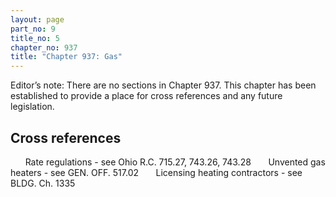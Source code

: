 ```yaml
---
layout: page
part_no: 9
title_no: 5
chapter_no: 937
title: "Chapter 937: Gas"
---
```


Editor’s note: There are no sections in Chapter 937. This chapter has been established to provide a place for cross references
and any future legislation.

## Cross references

      Rate regulations - see Ohio R.C. 715.27, 743.26, 743.28
      Unvented gas heaters - see GEN. OFF. 517.02
      Licensing heating contractors - see BLDG. Ch.
1335
